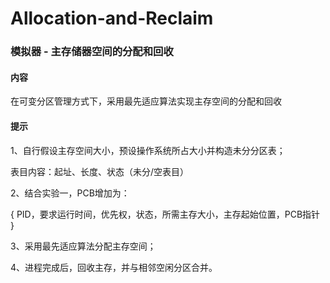 # Allocation-and-Reclaim
### 模拟器 - 主存储器空间的分配和回收

#### 内容

  在可变分区管理方式下，采用最先适应算法实现主存空间的分配和回收   

####  提示 

 1、自行假设主存空间大小，预设操作系统所占大小并构造未分分区表；

  表目内容：起址、长度、状态（未分/空表目）

2、结合实验一，PCB增加为：

  { PID，要求运行时间，优先权，状态，所需主存大小，主存起始位置，PCB指针 }

3、采用最先适应算法分配主存空间；

4、进程完成后，回收主存，并与相邻空闲分区合并。
